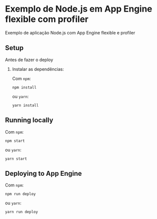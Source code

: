 # Exemplo de Node.js em App Engine flexible com profiler

Exemplo de aplicação Node.js com  App Engine flexible e profiler

## Setup

Antes de fazer o deploy

1.  Instalar as dependências:

    Com `npm`:

        npm install

    ou `yarn`:

        yarn install

## Running locally

Com `npm`:

    npm start

ou `yarn`:

    yarn start

## Deploying to App Engine

Com `npm`:

    npm run deploy

ou `yarn`:

    yarn run deploy
